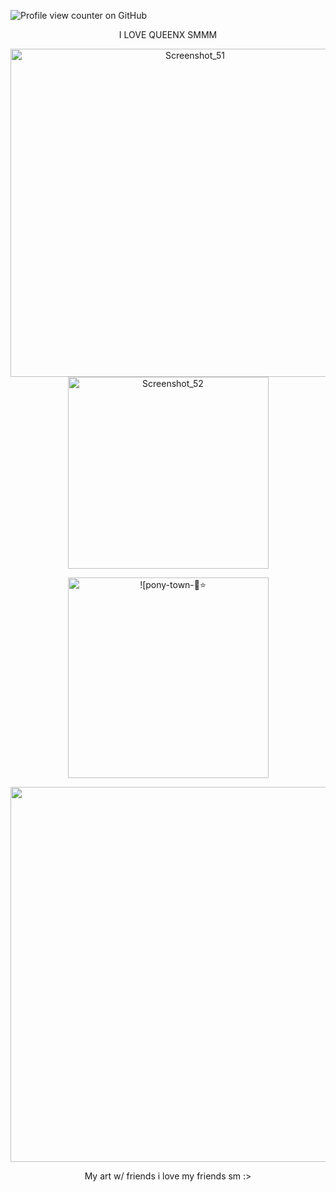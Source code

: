 ![Profile view counter on GitHub](https://komarev.com/ghpvc/?username=PromiseEverlasting&color=e7d195&style=for-the-badge&label=(ˉ﹃ˉ))
 <p align="center">
      I LOVE QUEENX SMMM
 <p align="center">
       <img width="575" height="525" alt="Screenshot_51" src="https://github.com/user-attachments/assets/24839e44-d4fa-439d-8070-7a58570cd5eb" />
<img width="321" height="307" alt="Screenshot_52" src="https://github.com/user-attachments/assets/75bbffd6-66e6-47ff-9c07-7d6cfedd343c" />
      <p align="center">
            <img width="321" src="https://github.com/user-attachments/assets/5f62dda2-74ff-4747-8868-9cf23087bce0" alt=![pony-town-🍓⭐ , ME !! Chii -sit-blinking-name-toy360-4x]>
       <p align="center">
<img width="600" src="https://i.ibb.co/39z4tjvk/ae6458218e2efa4559ad8215460cadda-1.webp">
    <p align="center">
 My art w/ friends i love my friends sm :> 
  <p align="center">


















